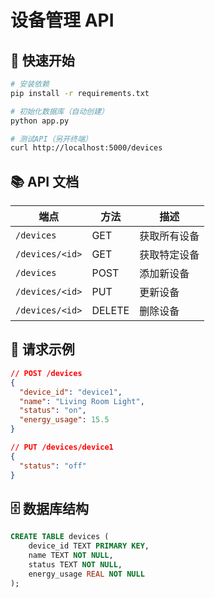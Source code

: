 # 设备管理 API

## 🚀 快速开始
```bash
# 安装依赖
pip install -r requirements.txt

# 初始化数据库（自动创建）
python app.py

# 测试API（另开终端）
curl http://localhost:5000/devices
```

## 📚 API 文档
| 端点 | 方法 | 描述 |
|------|------|------|
| `/devices` | GET | 获取所有设备 |
| `/devices/<id>` | GET | 获取特定设备 |
| `/devices` | POST | 添加新设备 |
| `/devices/<id>` | PUT | 更新设备 |
| `/devices/<id>` | DELETE | 删除设备 |

## 🔧 请求示例
```json
// POST /devices
{
  "device_id": "device1",
  "name": "Living Room Light",
  "status": "on",
  "energy_usage": 15.5
}

// PUT /devices/device1
{
  "status": "off"
}
```

## 🗄️ 数据库结构
```sql
CREATE TABLE devices (
    device_id TEXT PRIMARY KEY,
    name TEXT NOT NULL,
    status TEXT NOT NULL,
    energy_usage REAL NOT NULL
);
```